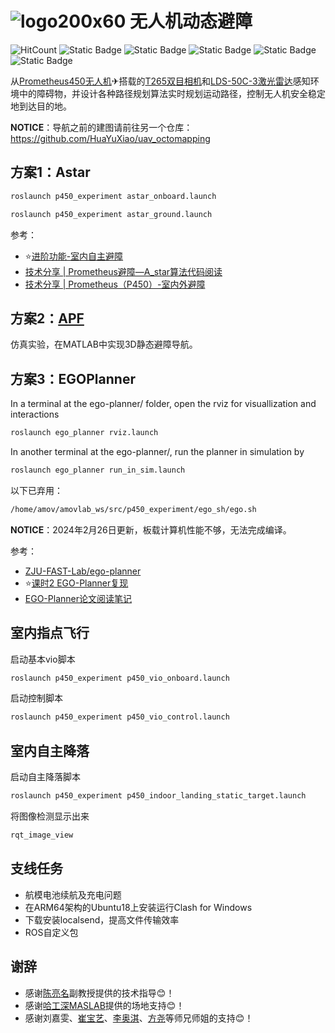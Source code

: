 # ![logo200x60](https://github.com/HuaYuXiao/UAV-Dynamic-Obstacle-Avoidance/assets/117464811/88415d13-8c7c-4d5c-a3e7-04f02d7b746d) 无人机动态避障

![HitCount](https://img.shields.io/endpoint?url=https%3A%2F%2Fhits.dwyl.com%2FHuaYuXiao%2FUAV-Dynamic-Obstacle-Avoidance.json%3Fcolor%3Dpink)
![Static Badge](https://img.shields.io/badge/ROS-melodic-22314E?logo=ros)
![Static Badge](https://img.shields.io/badge/Ubuntu-18.04.6-E95420?logo=ubuntu)
![Static Badge](https://img.shields.io/badge/C%2B%2B-11-00599C?logo=cplusplus)
![Static Badge](https://img.shields.io/badge/MATLAB-2023b-salmon)
![Static Badge](https://img.shields.io/badge/NVIDIA-Jetson_Nano-76B900?LOGO=nvidia)
<!--
![Static Badge](https://img.shields.io/badge/Python-2.7.17-3776AB?logo=python)
![Static Badge](https://img.shields.io/badge/CMake-3.10.2-064F8C?logo=cmake)
-->


从[Prometheus450无人机](https://wiki.amovlab.com/public/prometheuswiki/P450%E4%BD%BF%E7%94%A8%E6%89%8B%E5%86%8C.html)✈搭载的[T265双目相机](https://www.intel.cn/content/www/cn/zh/products/sku/192742/intel-realsense-tracking-camera-t265/specifications.html)和[LDS-50C-3激光雷达](https://www.pacecat.com/lds-50c.html)感知环境中的障碍物，并设计各种路径规划算法实时规划运动路径，控制无人机安全稳定地到达目的地。

**NOTICE**：导航之前的建图请前往另一个仓库：https://github.com/HuaYuXiao/uav_octomapping


## 方案1：Astar

```bash
roslaunch p450_experiment astar_onboard.launch
```

```bash
roslaunch p450_experiment astar_ground.launch
```

参考：

- ⭐[进阶功能-室内自主避障](https://wiki.amovlab.com/public/prometheuswiki/P450%E4%BD%BF%E7%94%A8%E6%89%8B%E5%86%8C/%E8%BF%9B%E9%98%B6%E5%8A%9F%E8%83%BD-%E5%AE%A4%E5%86%85%E8%87%AA%E4%B8%BB%E9%81%BF%E9%9A%9C.html)
- [技术分享 | Prometheus避障—A_star算法代码阅读](https://mp.weixin.qq.com/s/TR9KgxV2lFZX_4VJ_I6kAQ)
- [技术分享 | Prometheus（P450）-室内外避障](https://mp.weixin.qq.com/s/j4-Z_OIIW9ReXpfisAh37Q)



## 方案2：[APF](https://zh.wikipedia.org/zh-cn/%E4%BA%BA%E5%B7%A5%E5%8A%BF%E5%9C%BA%E6%B3%95)

仿真实验，在MATLAB中实现3D静态避障导航。


## 方案3：EGOPlanner

In a terminal at the ego-planner/ folder, open the rviz for visuallization and interactions

<!--
```bash
source devel/setup.bash
```
-->

```bash
roslaunch ego_planner rviz.launch
```

In another terminal at the ego-planner/, run the planner in simulation by

<!--
```bash
source devel/setup.bash
```
-->

```bash
roslaunch ego_planner run_in_sim.launch
```

以下已弃用：

```bash
/home/amov/amovlab_ws/src/p450_experiment/ego_sh/ego.sh
```

**NOTICE**：2024年2月26日更新，板载计算机性能不够，无法完成编译。

参考：
- [ZJU-FAST-Lab/ego-planner](https://github.com/ZJU-FAST-Lab/ego-planner)
- ⭐[课时2 EGO-Planner复现](https://bbs.amovlab.com/plugin.php?id=zhanmishu_video:video&mod=video&cid=63&vid=1154)
- [EGO-Planner论文阅读笔记](https://zhuanlan.zhihu.com/p/366372048)




## 室内指点飞行

启动基本vio脚本

```bash
roslaunch p450_experiment p450_vio_onboard.launch
```

启动控制脚本

```bash
roslaunch p450_experiment p450_vio_control.launch
```

## 室内自主降落

启动自主降落脚本

```bash
roslaunch p450_experiment p450_indoor_landing_static_target.launch
```

将图像检测显示出来

```bash
rqt_image_view
```



## 支线任务
- 航模电池续航及充电问题
- 在ARM64架构的Ubuntu18上安装运行Clash for Windows
- 下载安装localsend，提高文件传输效率
- ROS自定义包

## 谢辞

- 感谢[陈亮名](https://faculty.sustech.edu.cn/?tagid=chenlm6&iscss=1&snapid=1&orderby=date&go=1)副教授提供的技术指导😊！
- 感谢[哈工深MASLAB](https://github.com/HITSZ-MAS)提供的场地支持😊！
- 感谢刘嘉雯、[崔宝艺](https://hitsz-mas.github.io/mas-lab-website/members/phd-2023-baoyi-cui.html)、[李奥淇](https://hitsz-mas.github.io/mas-lab-website/members/grad-2022-aoqi-li.html)、[方尧](https://hitsz-mas.github.io/mas-lab-website/members/grad-2023-yao-fang.html)等师兄师姐的支持😊！
